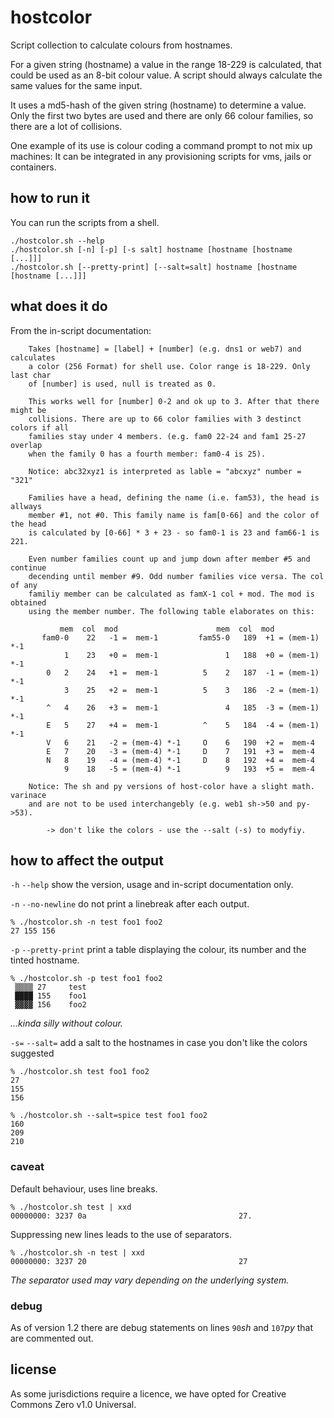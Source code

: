 # hostcolor

Script collection to calculate colours from hostnames.

For a given string (hostname) a value in the range 18-229 is calculated, that could be used as an 8-bit colour value. A script should always calculate the same values for the same input.

It uses a md5-hash of the given string (hostname) to determine a value. Only the first two bytes are used and there are only 66 colour families, so there are a lot of collisions.

One example of its use is colour coding a command prompt to not mix up machines: It can be integrated in any provisioning scripts for vms, jails or containers.

## how to run it

You can run the scripts from a shell.

```console
./hostcolor.sh --help
./hostcolor.sh [-n] [-p] [-s salt] hostname [hostname [hostname [...]]]
./hostcolor.sh [--pretty-print] [--salt=salt] hostname [hostname [hostname [...]]]
```

## what does it do

From the in-script documentation:

```shell
    Takes [hostname] = [label] + [number] (e.g. dns1 or web7) and calculates
    a color (256 Format) for shell use. Color range is 18-229. Only last char
    of [number] is used, null is treated as 0.
    
    This works well for [number] 0-2 and ok up to 3. After that there might be
    collisions. There are up to 66 color families with 3 destinct colors if all
    families stay under 4 members. (e.g. fam0 22-24 and fam1 25-27 overlap
    when the family 0 has a fourth member: fam0-4 is 25).
    
    Notice: abc32xyz1 is interpreted as lable = "abcxyz" number = "321"
    
    Families have a head, defining the name (i.e. fam53), the head is allways
    member #1, not #0. This family name is fam[0-66] and the color of the head
    is calculated by [0-66] * 3 + 23 - so fam0-1 is 23 and fam66-1 is 221.
    
    Even number families count up and jump down after member #5 and continue
    decending until member #9. Odd number families vice versa. The col of any
    familiy member can be calculated as famX-1 col + mod. The mod is obtained
    using the member number. The following table elaborates on this:
    
           mem  col  mod                      mem  col  mod
       fam0-0    22   -1 =  mem-1         fam55-0   189  +1 = (mem-1) *-1
            1    23   +0 =  mem-1               1   188  +0 = (mem-1) *-1
        0   2    24   +1 =  mem-1          5    2   187  -1 = (mem-1) *-1
            3    25   +2 =  mem-1          5    3   186  -2 = (mem-1) *-1
        ^   4    26   +3 =  mem-1               4   185  -3 = (mem-1) *-1
        E   5    27   +4 =  mem-1          ^    5   184  -4 = (mem-1) *-1
        V   6    21   -2 = (mem-4) *-1     O    6   190  +2 =  mem-4
        E   7    20   -3 = (mem-4) *-1     D    7   191  +3 =  mem-4
        N   8    19   -4 = (mem-4) *-1     D    8   192  +4 =  mem-4
            9    18   -5 = (mem-4) *-1          9   193  +5 =  mem-4
    
    Notice: The sh and py versions of host-color have a slight math. varinace
    and are not to be used interchangebly (e.g. web1 sh->50 and py->53).

        -> don't like the colors - use the --salt (-s) to modyfiy.

```

## how to affect the output

`-h` `--help`	show the version, usage and in-script documentation only.

`-n` `--no-newline`	do not print a linebreak after each output.

```console
% ./hostcolor.sh -n test foo1 foo2
27 155 156
```

`-p` `--pretty-print`	print a table displaying the colour, its number and the tinted hostname.

```console
% ./hostcolor.sh -p test foo1 foo2
 ▒▒▒▒ 27	 test  
 ████ 155	 foo1  
 ▓▓▓▓ 156	 foo2  
```
_…kinda silly without colour._

`-s=` `--salt=`	add a salt to the hostnames in case you don't like the colors suggested

```console
% ./hostcolor.sh test foo1 foo2
27
155
156
```

```console
% ./hostcolor.sh --salt=spice test foo1 foo2
160
209
210
```

### caveat
Default behaviour, uses line breaks.
```console
% ./hostcolor.sh test | xxd
00000000: 3237 0a                                  27.
```

Suppressing new lines leads to the use of separators.
```console
% ./hostcolor.sh -n test | xxd
00000000: 3237 20                                  27
```
_The separator used may vary depending on the underlying system._

### debug

As of version 1.2 there are debug statements on lines `90`_sh_ and `107`_py_ that are commented out.

## license

As some jurisdictions require a licence, we have opted for Creative Commons Zero v1.0 Universal.

